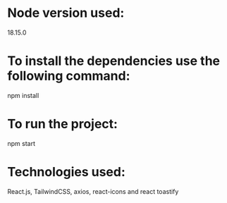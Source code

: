 # Node version used:
18.15.0

# To install the dependencies use the following command:
npm install

# To run the project:
npm start

# Technologies used:
React.js, TailwindCSS, axios, react-icons and react toastify

